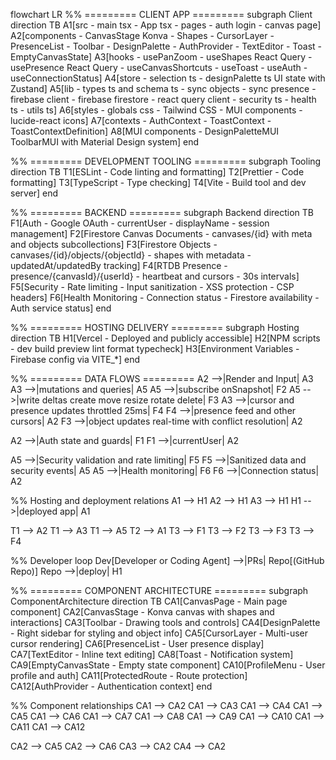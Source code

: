 flowchart LR
%% ========= CLIENT APP =========
subgraph Client
direction TB
A1[src - main tsx - App tsx - pages - auth login - canvas page]
A2[components - CanvasStage Konva - Shapes - CursorLayer - PresenceList - Toolbar - DesignPalette - AuthProvider - TextEditor - Toast - EmptyCanvasState]
A3[hooks - usePanZoom - useShapes React Query - usePresence React Query - useCanvasShortcuts - useToast - useAuth - useConnectionStatus]
A4[store - selection ts - designPalette ts UI state with Zustand]
A5[lib - types ts and schema ts - sync objects - sync presence - firebase client - firebase firestore - react query client - security ts - health ts - utils ts]
A6[styles - globals css - Tailwind CSS - MUI components - lucide-react icons]
A7[contexts - AuthContext - ToastContext - ToastContextDefinition]
A8[MUI components - DesignPaletteMUI ToolbarMUI with Material Design system]
end

%% ========= DEVELOPMENT TOOLING =========
subgraph Tooling
direction TB
T1[ESLint - Code linting and formatting]
T2[Prettier - Code formatting]
T3[TypeScript - Type checking]
T4[Vite - Build tool and dev server]
end

%% ========= BACKEND =========
subgraph Backend
direction TB
F1[Auth - Google OAuth - currentUser - displayName - session management]
F2[Firestore Canvas Documents - canvases/{id} with meta and objects subcollections]
F3[Firestore Objects - canvases/{id}/objects/{objectId} - shapes with metadata - updatedAt/updatedBy tracking]
F4[RTDB Presence - presence/{canvasId}/{userId} - heartbeat and cursors - 30s intervals]
F5[Security - Rate limiting - Input sanitization - XSS protection - CSP headers]
F6[Health Monitoring - Connection status - Firestore availability - Auth service status]
end

%% ========= HOSTING DELIVERY =========
subgraph Hosting
direction TB
H1[Vercel - Deployed and publicly accessible]
H2[NPM scripts - dev build preview lint format typecheck]
H3[Environment Variables - Firebase config via VITE_*]
end

%% ========= DATA FLOWS =========
A2 -->|Render and Input| A3
A3 -->|mutations and queries| A5
A5 -->|subscribe onSnapshot| F2
A5 -->|write deltas create move resize rotate delete| F3
A3 -->|cursor and presence updates throttled 25ms| F4
F4 -->|presence feed and other cursors| A2
F3 -->|object updates real-time with conflict resolution| A2

A2 -->|Auth state and guards| F1
F1 -->|currentUser| A2

A5 -->|Security validation and rate limiting| F5
F5 -->|Sanitized data and security events| A5
A5 -->|Health monitoring| F6
F6 -->|Connection status| A2

%% Hosting and deployment relations
A1 --> H1
A2 --> H1
A3 --> H1
H1 -->|deployed app| A1

T1 --> A2
T1 --> A3
T1 --> A5
T2 --> A1
T3 --> F1
T3 --> F2
T3 --> F3
T3 --> F4

%% Developer loop
Dev[Developer or Coding Agent] -->|PRs| Repo[(GitHub Repo)]
Repo -->|deploy| H1

%% ========= COMPONENT ARCHITECTURE =========
subgraph ComponentArchitecture
direction TB
CA1[CanvasPage - Main page component]
CA2[CanvasStage - Konva canvas with shapes and interactions]
CA3[Toolbar - Drawing tools and controls]
CA4[DesignPalette - Right sidebar for styling and object info]
CA5[CursorLayer - Multi-user cursor rendering]
CA6[PresenceList - User presence display]
CA7[TextEditor - Inline text editing]
CA8[Toast - Notification system]
CA9[EmptyCanvasState - Empty state component]
CA10[ProfileMenu - User profile and auth]
CA11[ProtectedRoute - Route protection]
CA12[AuthProvider - Authentication context]
end

%% Component relationships
CA1 --> CA2
CA1 --> CA3
CA1 --> CA4
CA1 --> CA5
CA1 --> CA6
CA1 --> CA7
CA1 --> CA8
CA1 --> CA9
CA1 --> CA10
CA1 --> CA11
CA1 --> CA12

CA2 --> CA5
CA2 --> CA6
CA3 --> CA2
CA4 --> CA2
